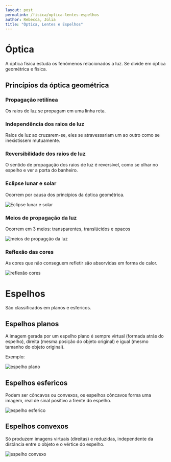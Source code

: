 ```yaml
---
layout: post
permalink: /fisica/optica-lentes-espelhos
author: Rebecca, Júlia
title: "Óptica, Lentes e Espelhos"
---
```

# Óptica
A óptica fisica estuda os fenômenos relacionados a luz. Se divide em óptica geométrica e fisica.

## Princípios da óptica geométrica

### Propagação retilínea
Os raios de luz se propagam em uma linha reta. 

### Independência dos raios de luz
Raios de luz ao cruzarem-se, eles se atravessariam um ao outro como se inexistissem mutuamente.

### Reversibilidade dos raios de luz
O sentido de propagação dos raios de luz é reversível, como se olhar no espelho e ver a porta do banheiro.

### Eclipse lunar e solar
Ocorrem por causa dos princípios da óptica geométrica.

![Eclipse lunar e solar](https://cdn.discordapp.com/attachments/852868718487666700/971555456898183178/unknown.png)

### Meios de propagação da luz
Ocorrem em 3 meios: transparentes, translúcidos e opacos

![meios de propagção da luz](https://cdn.discordapp.com/attachments/852868718487666700/971556717869563964/unknown.png)

### Reflexão das cores
As cores que não conseguem refletir são absorvidas em forma de calor.

![reflexão cores](https://user-images.githubusercontent.com/47502554/166843366-eab840fa-81fe-4511-a3f7-745d8c14ae7c.png)


# Espelhos
São classificados em planos e esfericos.

## Espelhos planos
A imagem gerada por um espelho plano é sempre virtual (formada atrás do espelho), direita (mesma posição do objeto original) e igual (mesmo tamanho do objeto original).

Exemplo:

![espelho plano](https://cdn.discordapp.com/attachments/888085211252924516/971557390451359815/unknown.png)

## Espelhos esfericos
Podem ser côncavos ou convexos, os espelhos côncavos forma uma imagem, real de sinal positivo a frente do espelho. 

![espelho esferico](https://user-images.githubusercontent.com/47502554/166842957-0fa09370-2134-45e6-9c18-cfa3cf8f941b.png)

## Espelhos convexos
Só produzem imagens virtuais (direitas) e reduzidas, independente da distância entre o objeto e o vértice do espelho.

![espelho convexo](https://user-images.githubusercontent.com/47502554/166843294-040fe642-6778-4030-bb76-c72568d3aa38.png)
